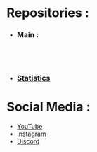 # Repositories : 

- ### Main :
    #
  
  
  </br>

- ### [Statistics](https://github.com/Putak-ORG/Putak-Statistics)
    #
  
#  
# Social Media :

- [YouTube](https://www.youtube.com/@PooriaPutak)
- [Instagram](https://www.instagram.com/braveputak/)
- [Discord](https://discord.gg/putak)
